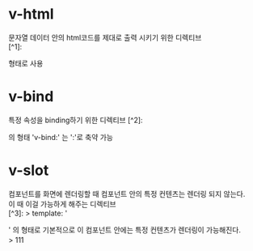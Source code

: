 
# v-html  
문자열 데이터 안의 html코드를 제대로 출력 시키기 위한 디렉티브  
    [^1]: <div v-html = "msg"></div>  형태로 사용
# v-bind  
특정 속성을 binding하기 위한 디렉티브
    [^2]: <div v-bind: class = "class"></div> 의 형태  'v-bind:' 는 ':'로 축약 가능
# v-slot  
컴포넌트를 화면에 렌더링할 때 컴포넌트 안의 특정 컨텐츠는 렌더링 되지 않는다.  
이 때 이걸 가능하게 해주는 디렉티브  
    [^3]: > template: '<div><slot></slot></div>' 의 형태로 기본적으로 이 컴포넌트 안에는 특정 컨텐츠가 렌더링이 가능해진다.  
    > 111
　   
